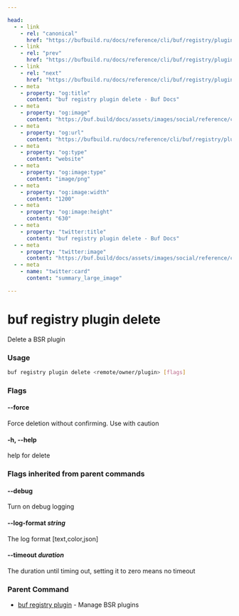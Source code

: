 ```yaml
---

head:
  - - link
    - rel: "canonical"
      href: "https://bufbuild.ru/docs/reference/cli/buf/registry/plugin/delete/"
  - - link
    - rel: "prev"
      href: "https://bufbuild.ru/docs/reference/cli/buf/registry/plugin/create/"
  - - link
    - rel: "next"
      href: "https://bufbuild.ru/docs/reference/cli/buf/registry/plugin/info/"
  - - meta
    - property: "og:title"
      content: "buf registry plugin delete - Buf Docs"
  - - meta
    - property: "og:image"
      content: "https://buf.build/docs/assets/images/social/reference/cli/buf/registry/plugin/delete.png"
  - - meta
    - property: "og:url"
      content: "https://bufbuild.ru/docs/reference/cli/buf/registry/plugin/delete/"
  - - meta
    - property: "og:type"
      content: "website"
  - - meta
    - property: "og:image:type"
      content: "image/png"
  - - meta
    - property: "og:image:width"
      content: "1200"
  - - meta
    - property: "og:image:height"
      content: "630"
  - - meta
    - property: "twitter:title"
      content: "buf registry plugin delete - Buf Docs"
  - - meta
    - property: "twitter:image"
      content: "https://buf.build/docs/assets/images/social/reference/cli/buf/registry/plugin/delete.png"
  - - meta
    - name: "twitter:card"
      content: "summary_large_image"

---
```


# buf registry plugin delete

Delete a BSR plugin

### Usage

```sh
buf registry plugin delete <remote/owner/plugin> [flags]
```

### Flags

#### \--force

Force deletion without confirming. Use with caution

#### \-h, --help

help for delete

### Flags inherited from parent commands

#### \--debug

Turn on debug logging

#### \--log-format _string_

The log format \[text,color,json\]

#### \--timeout _duration_

The duration until timing out, setting it to zero means no timeout

### Parent Command

- [buf registry plugin](../) - Manage BSR plugins
